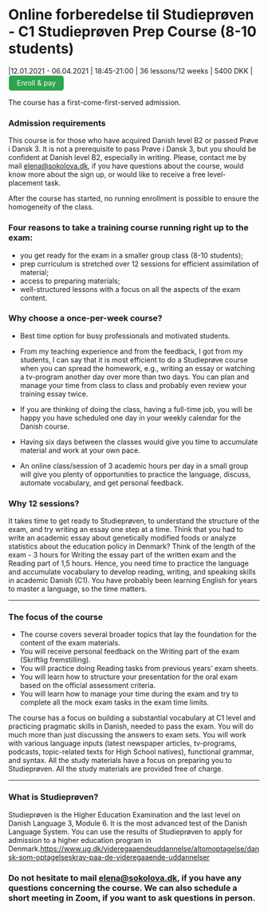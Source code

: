 # Online forberedelse til Studieprøven - C1 Studieprøven Prep Course (8-10 students)
|12.01.2021 - 06.04.2021 | 18:45-21:00 | 36 lessons/12 weeks | 5400 DKK | <a class="btn" href="https://elenasokolova.podia.com/c1-studieproven-prep-course/buy">Enroll & pay </a>

The course has a first-come-first-served admission. 

<style>
.btn {
  color: white;
  background-color: #2ea44f;
  border-color: rgba(27,31,35,.1);
  box-shadow: 0 0px 0 rgba(27,31,35,.1),inset 0 1px 0 hsla(0,0%,100%,.03);
  position: relative;
  display: inline-block;
  padding: 5px 16px;
  font-size: 14px
  font-weight: 500;
  line-height: 20px;
  white-space: nowrap;
  vertical-align: middle;
  cursor: pointer;
  border: 1px solid;
  border-radius: 6px;
  text-decoration: none;
}
</style>


### Admission requirements
This course is for those who have acquired Danish level B2 or passed Prøve i Dansk 3. 
It is not a prerequisite to pass Prøve i Dansk 3, but you should be confident at Danish level B2, especially in writing. Please, contact me by mail [elena@sokolova.dk](mailto:elena@sokolova.dk), if you have questions about the course, would know more about the sign up, or would like to receive a free level-placement task.    

After the course has started, no running enrollment is possible to ensure the homogeneity of the class. 

### Four reasons to take a training course running right up to the exam:

* you get ready for the exam in a smaller group class (8-10 students);
* prep curriculum is stretched over 12 sessions for efficient assimilation of material;
* access to preparing materials;
* well-structured lessons with a focus on all the aspects of the exam content. 


### Why choose a once-per-week course? 

* Best time option for busy professionals and motivated students. 

* From my teaching experience and from the feedback, I got from my students, I can say that it is most efficient to do a Studieprøve course when you can spread the homework, e.g., writing an essay or watching a tv-program another day over more than two days. You can plan and manage your time from class to class and probably even review your training essay twice. 

* If you are thinking of doing the class, having a full-time job, you will be happy you have scheduled one day in your weekly calendar for the Danish course. 

* Having six days between the classes would give you time to accumulate material and work at your own pace.

* An online class/session of 3 academic hours per day in a small group will give you plenty of opportunities to practice the language, discuss, automate vocabulary, and get personal feedback.  


### Why 12 sessions?

It takes time to get ready to Studieprøven, to understand the structure of the exam, and try writing an essay one step at a time. Think that you had to write an academic essay about genetically modified foods or analyze statistics about the education policy in Denmark? Think of the length of the exam - 3 hours for Writing the essay part of the written exam and the Reading part of 1,5 hours. Hence, you need time to practice the language and accumulate vocabulary to develop reading, writing, and speaking skills in academic Danish (C1). You have probably been learning English for years to master a language, so the time matters. 

--------------------------------------------

### The focus of the course
 
* The course covers several broader topics that lay the foundation for the content of the exam materials. 
* You will receive personal feedback on the Writing part of the exam (Skriftlig fremstilling).
* You will practice doing Reading tasks from previous years’ exam sheets. 
* You will learn how to structure your presentation for the oral exam based on the official assessment criteria. 
* You will learn how to manage your time during the exam and try to complete all the mock exam tasks in the exam time limits.  

The course has a focus on building a substantial vocabulary at C1 level and practicing pragmatic skills in Danish, needed to pass the exam. You will do much more than just discussing the answers to exam sets. You will work with various language inputs (latest newspaper articles, tv-programs, podcasts, topic-related texts for High School natives), functional grammar, and syntax. All the study materials have a focus on preparing you to Studieprøven. All the study materials are provided free of charge.

-----------------------------------------

### What is Studieprøven? 

Studieprøven is the Higher Education Examination and the last level on Danish Language 3, Module 6. It is the most advanced test of the Danish Language System. You can use the results of Studieprøven to apply for admission to a higher education program in Denmark.https://www.ug.dk/videregaaendeuddannelse/altomoptagelse/dansk-som-optagelseskrav-paa-de-videregaaende-uddannelser 

### Do not hesitate to mail [elena@sokolova.dk](mailto:elena@sokolova.dk), if you have any questions concerning the course. We can also schedule a short meeting in Zoom, if you want to ask questions in person. 


